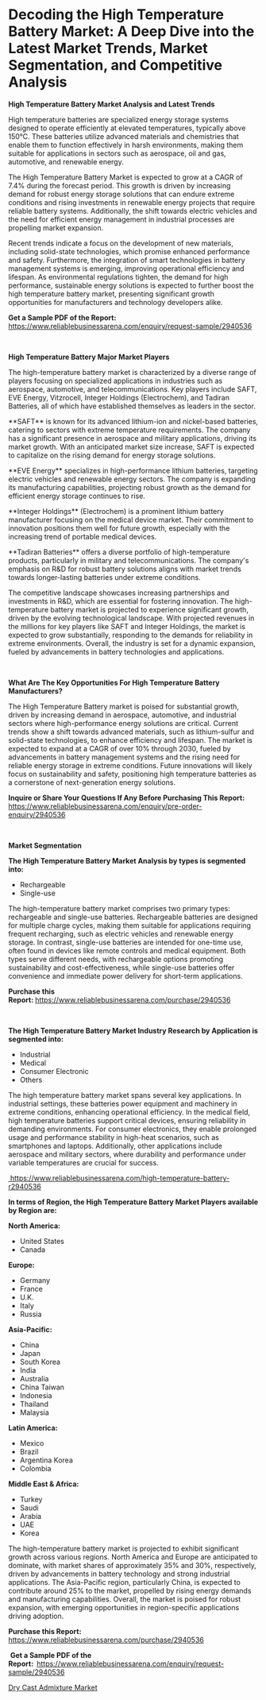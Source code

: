 <p><h1>Decoding the High Temperature Battery Market: A Deep Dive into the Latest Market Trends, Market Segmentation, and Competitive Analysis</h1></p><p><strong>High Temperature Battery Market Analysis and Latest Trends</strong></p>
<p><p>High temperature batteries are specialized energy storage systems designed to operate efficiently at elevated temperatures, typically above 150°C. These batteries utilize advanced materials and chemistries that enable them to function effectively in harsh environments, making them suitable for applications in sectors such as aerospace, oil and gas, automotive, and renewable energy.</p><p>The High Temperature Battery Market is expected to grow at a CAGR of 7.4% during the forecast period. This growth is driven by increasing demand for robust energy storage solutions that can endure extreme conditions and rising investments in renewable energy projects that require reliable battery systems. Additionally, the shift towards electric vehicles and the need for efficient energy management in industrial processes are propelling market expansion.</p><p>Recent trends indicate a focus on the development of new materials, including solid-state technologies, which promise enhanced performance and safety. Furthermore, the integration of smart technologies in battery management systems is emerging, improving operational efficiency and lifespan. As environmental regulations tighten, the demand for high performance, sustainable energy solutions is expected to further boost the high temperature battery market, presenting significant growth opportunities for manufacturers and technology developers alike.</p></p>
<p><strong>Get a Sample PDF of the Report:&nbsp;</strong> <a href="https://www.reliablebusinessarena.com/enquiry/request-sample/2940536?utm_campaign=1871&utm_medium=2&utm_source=Github&utm_content=ia&utm_term=15032025&utm_id=high-temperature-battery">https://www.reliablebusinessarena.com/enquiry/request-sample/2940536</a></p>
<p>&nbsp;</p>
<p><strong>High Temperature Battery Major Market Players</strong></p>
<p><p>The high-temperature battery market is characterized by a diverse range of players focusing on specialized applications in industries such as aerospace, automotive, and telecommunications. Key players include SAFT, EVE Energy, Vitzrocell, Integer Holdings (Electrochem), and Tadiran Batteries, all of which have established themselves as leaders in the sector.</p><p>**SAFT** is known for its advanced lithium-ion and nickel-based batteries, catering to sectors with extreme temperature requirements. The company has a significant presence in aerospace and military applications, driving its market growth. With an anticipated market size increase, SAFT is expected to capitalize on the rising demand for energy storage solutions.</p><p>**EVE Energy** specializes in high-performance lithium batteries, targeting electric vehicles and renewable energy sectors. The company is expanding its manufacturing capabilities, projecting robust growth as the demand for efficient energy storage continues to rise.</p><p>**Integer Holdings** (Electrochem) is a prominent lithium battery manufacturer focusing on the medical device market. Their commitment to innovation positions them well for future growth, especially with the increasing trend of portable medical devices.</p><p>**Tadiran Batteries** offers a diverse portfolio of high-temperature products, particularly in military and telecommunications. The company's emphasis on R&D for robust battery solutions aligns with market trends towards longer-lasting batteries under extreme conditions.</p><p>The competitive landscape showcases increasing partnerships and investments in R&D, which are essential for fostering innovation. The high-temperature battery market is projected to experience significant growth, driven by the evolving technological landscape. With projected revenues in the millions for key players like SAFT and Integer Holdings, the market is expected to grow substantially, responding to the demands for reliability in extreme environments. Overall, the industry is set for a dynamic expansion, fueled by advancements in battery technologies and applications.</p></p>
<p>&nbsp;</p>
<p><strong>What Are The Key Opportunities For High Temperature Battery Manufacturers?</strong></p>
<p><p>The High Temperature Battery market is poised for substantial growth, driven by increasing demand in aerospace, automotive, and industrial sectors where high-performance energy solutions are critical. Current trends show a shift towards advanced materials, such as lithium-sulfur and solid-state technologies, to enhance efficiency and lifespan. The market is expected to expand at a CAGR of over 10% through 2030, fueled by advancements in battery management systems and the rising need for reliable energy storage in extreme conditions. Future innovations will likely focus on sustainability and safety, positioning high temperature batteries as a cornerstone of next-generation energy solutions.</p></p>
<p><strong>Inquire or Share Your Questions If Any Before Purchasing This Report:</strong> <a href="https://www.reliablebusinessarena.com/enquiry/pre-order-enquiry/2940536?utm_campaign=1871&utm_medium=2&utm_source=Github&utm_content=ia&utm_term=15032025&utm_id=high-temperature-battery">https://www.reliablebusinessarena.com/enquiry/pre-order-enquiry/2940536</a></p>
<p>&nbsp;</p>
<p><strong>Market Segmentation</strong></p>
<p><strong>The High Temperature Battery Market Analysis by types is segmented into:</strong></p>
<p><ul><li>Rechargeable</li><li>Single-use</li></ul></p>
<p><p>The high-temperature battery market comprises two primary types: rechargeable and single-use batteries. Rechargeable batteries are designed for multiple charge cycles, making them suitable for applications requiring frequent recharging, such as electric vehicles and renewable energy storage. In contrast, single-use batteries are intended for one-time use, often found in devices like remote controls and medical equipment. Both types serve different needs, with rechargeable options promoting sustainability and cost-effectiveness, while single-use batteries offer convenience and immediate power delivery for short-term applications.</p></p>
<p><strong>Purchase this Report:&nbsp;</strong><a href="https://www.reliablebusinessarena.com/purchase/2940536?utm_campaign=1871&utm_medium=2&utm_source=Github&utm_content=ia&utm_term=15032025&utm_id=high-temperature-battery">https://www.reliablebusinessarena.com/purchase/2940536</a></p>
<p>&nbsp;</p>
<p><strong>The High Temperature Battery Market Industry Research by Application is segmented into:</strong></p>
<p><ul><li>Industrial</li><li>Medical</li><li>Consumer Electronic</li><li>Others</li></ul></p>
<p><p>The high temperature battery market spans several key applications. In industrial settings, these batteries power equipment and machinery in extreme conditions, enhancing operational efficiency. In the medical field, high temperature batteries support critical devices, ensuring reliability in demanding environments. For consumer electronics, they enable prolonged usage and performance stability in high-heat scenarios, such as smartphones and laptops. Additionally, other applications include aerospace and military sectors, where durability and performance under variable temperatures are crucial for success.</p></p>
<p><a href="https://www.reliablebusinessarena.com/high-temperature-battery-r2940536?utm_campaign=1871&utm_medium=2&utm_source=Github&utm_content=ia&utm_term=15032025&utm_id=high-temperature-battery">&nbsp;https://www.reliablebusinessarena.com/high-temperature-battery-r2940536</a></p>
<p><strong>In terms of Region, the High Temperature Battery Market Players available by Region are:</strong></p>
<p>
    <p> <strong> North America: </strong>
        <ul>
            <li>United States</li>
            <li>Canada</li>
        </ul>
        </p> 
    <p> <strong> Europe: </strong>
        <ul>
            <li>Germany</li>
            <li>France</li>
            <li>U.K.</li>
            <li>Italy</li>
            <li>Russia</li>
        </ul>
        </p> 
    <p> <strong> Asia-Pacific: </strong>
        <ul>
            <li>China</li>
            <li>Japan</li>
            <li>South Korea</li>
            <li>India</li>
            <li>Australia</li>
            <li>China Taiwan</li>
            <li>Indonesia</li>
            <li>Thailand</li>
            <li>Malaysia</li>
        </ul>
        </p> 
    <p> <strong> Latin America: </strong>
        <ul>
            <li>Mexico</li>
            <li>Brazil</li>
            <li>Argentina Korea</li>
            <li>Colombia</li>
        </ul>
        </p> 
    <p> <strong> Middle East & Africa: </strong>
        <ul>
            <li>Turkey</li>
            <li>Saudi</li>
            <li>Arabia</li>
            <li>UAE</li>
            <li>Korea</li>
        </ul>
    </p>
    </p>
<p><p>The high-temperature battery market is projected to exhibit significant growth across various regions. North America and Europe are anticipated to dominate, with market shares of approximately 35% and 30%, respectively, driven by advancements in battery technology and strong industrial applications. The Asia-Pacific region, particularly China, is expected to contribute around 25% to the market, propelled by rising energy demands and manufacturing capabilities. Overall, the market is poised for robust expansion, with emerging opportunities in region-specific applications driving adoption.</p></p>
<p><strong>Purchase this Report: </strong><a href="https://www.reliablebusinessarena.com/purchase/2940536?utm_campaign=1871&utm_medium=2&utm_source=Github&utm_content=ia&utm_term=15032025&utm_id=high-temperature-battery">https://www.reliablebusinessarena.com/purchase/2940536</a></p>
<p>&nbsp;<strong>Get a Sample PDF of the Report:&nbsp;&nbsp;</strong><a href="https://www.reliablebusinessarena.com/enquiry/request-sample/2940536?utm_campaign=1871&utm_medium=2&utm_source=Github&utm_content=ia&utm_term=15032025&utm_id=high-temperature-battery">https://www.reliablebusinessarena.com/enquiry/request-sample/2940536</a></p>
<p><strong></strong></p>
<p><p><a href="https://github.com/marloy8/Market-Research-Report-List-7/blob/main/dry-cast-admixture-market.md?utm_campaign=1871&utm_medium=2&utm_source=Github&utm_content=ia&utm_term=15032025&utm_id=high-temperature-battery">Dry Cast Admixture Market</a></p></p>